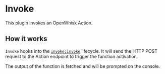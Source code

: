 # Invoke

This plugin invokes an OpenWhisk Action.

## How it works

`Invoke` hooks into the [`invoke:invoke`](/lib/plugins/invoke) lifecycle. It
will send the HTTP POST request to the Action endpoint to trigger the function
activation.

The output of the function is fetched and will be prompted on the console.
